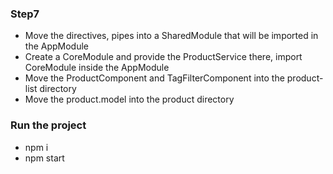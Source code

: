 ### Step7

  - Move the directives, pipes into a SharedModule that will be imported in the AppModule
  - Create a CoreModule and provide the ProductService there, import CoreModule inside the AppModule
  - Move the ProductComponent and TagFilterComponent into the product-list directory
  - Move the product.model into the product directory

### Run the project
 - npm i
 - npm start
